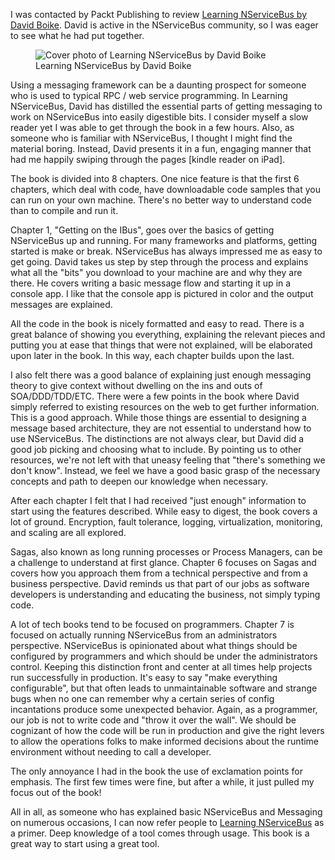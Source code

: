﻿I was contacted by Packt Publishing to review [Learning NServiceBus by David Boike][learning]. David is active in the NServiceBus community, so I was eager to see what he had put together. 

<figure>
  <img src="/content/posts/images/learning-nservicebus.png" alt="Cover photo of Learning NServiceBus by David Boike" />
  <figcaption>Learning NServiceBus by David Boike</figcaption>
</figure>

Using a messaging framework can be a daunting prospect for someone who is used to typical RPC / web service programming. In Learning NServiceBus, David has distilled the essential parts of getting messaging to work on NServiceBus into easily digestible bits. I consider myself a slow reader yet I was able to get through the book in a few hours. Also, as someone who is familiar with NServiceBus, I thought I might find the material boring. Instead, David presents it in a fun, engaging manner that had me happily swiping through the pages [kindle reader on iPad].

The book is divided into 8 chapters. One nice feature is that the first 6 chapters, which deal with code, have downloadable code samples that you can run on your own machine. There's no better way to understand code than to compile and run it. 

Chapter 1, "Getting on the IBus", goes over the basics of getting NServiceBus up and running. For many frameworks and platforms, getting started is make or break. NServiceBus has always impressed me as easy to get going. David takes us step by step through the process and explains what all the "bits" you download to your machine are and why they are there. He covers writing a basic message flow and starting it up in a console app. I like that the console app is pictured in color and the output messages are explained. 

All the code in the book is nicely formatted and easy to read. There is a great balance of showing you everything, explaining the relevant pieces and putting you at ease that things that were not explained, will be elaborated upon later in the book. In this way, each chapter builds upon the last.

I also felt there was a good balance of explaining just enough messaging theory to give context without dwelling on the ins and outs of SOA/DDD/TDD/ETC. There were a few points in the book where David simply referred to existing resources on the web to get further information. This is a good approach. While those things are essential to designing a message based architecture, they are not essential to understand how to use NServiceBus. The distinctions are not always clear, but David did a good job picking and choosing what to include. By pointing us to other resources, we're not left with that uneasy feeling that "there's something we don't know". Instead, we feel we have a good basic grasp of the necessary concepts and path to deepen our knowledge when necessary.

After each chapter I felt that I had received "just enough" information to start using the features described. While easy to digest, the book covers a lot of ground. Encryption, fault tolerance, logging, virtualization, monitoring, and scaling are all explored. 

Sagas, also known as long running processes or Process Managers, can be a challenge to understand at first glance. Chapter 6 focuses on Sagas and covers how you approach them from a technical perspective and from a business perspective. David reminds us that part of our jobs as software developers is understanding and educating the business, not simply typing code. 

A lot of tech books tend to be focused on programmers. Chapter 7 is focused on actually running NServiceBus from an administrators perspective. NServiceBus is opinionated about what things should be configured by programmers and which should be under the administrators control. Keeping this distinction front and center at all times help projects run successfully in production. It's easy to say "make everything configurable", but that often leads to unmaintainable software and strange bugs when no one can remember why a certain series of config incantations produce some unexpected behavior. Again, as a programmer, our job is not to write code and "throw it over the wall". We should be cognizant of how the code will be run in production and give the right levers to allow the operations folks to make informed decisions about the runtime environment without needing to call a developer.

The only annoyance I had in the book the use of exclamation points for emphasis. The first few times were fine, but after a while, it just pulled my focus out of the book!

All in all, as someone who has explained basic NServiceBus and Messaging on numerous occasions, I can now refer people to [Learning NServiceBus][learning] as a primer. Deep knowledge of a tool comes through usage. This book is a great way to start using a great tool.

[learning]: http://www.packtpub.com/build-distributed-software-systems-using-dot-net-enterprise-service-bus/book
